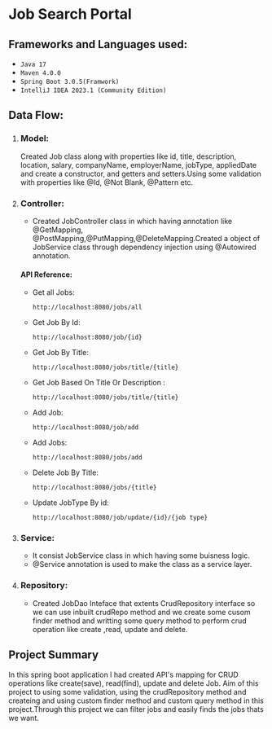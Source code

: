 # Job Search Portal

## Frameworks and Languages used:
* `Java 17`
* `Maven 4.0.0`
* `Spring Boot 3.0.5(Framwork)`
* `IntelliJ IDEA 2023.1 (Community Edition)`


## Data Flow:
 1. ### Model: 
    Created Job class along with properties like id, title, description, location, salary, companyName, employerName, jobType, appliedDate and create a constructor, and getters and setters.Using some validation with properties like @Id, @Not Blank, @Pattern etc.
 1. ### Controller: 
    * Created JobController class in which having annotation like @GetMapping,
    @PostMapping,@PutMapping,@DeleteMapping.Created a object of JobService class through dependency injection using @Autowired annotation.

    #### API Reference:
    * Get all Jobs:

      ```http://localhost:8080/jobs/all```

    * Get Job By Id:

      ```http://localhost:8080/job/{id}```  

    * Get Job By Title:

      ```http://localhost:8080/jobs/title/{title}```  

    * Get Job Based On Title Or Description :

      ```http://localhost:8080/jobs/title/{title}```  

    * Add Job:

      ```http://localhost:8080/job/add```

    * Add Jobs:

      ```http://localhost:8080/jobs/add```

    * Delete Job By Title:

      ```http://localhost:8080/jobs/{title}```

    * Update JobType By id:

      ```http://localhost:8080/job/update/{id}/{job type}```




 1. ### Service: 
    * It consist JobService class in which having some buisness logic.
    * @Service annotation is used to make the class as a service layer.

 1. ### Repository:
    * Created JobDao Inteface that extents CrudRepository interface so we can use inbuilt crudRepo method and we create some cusom finder method and writting some query method to perform crud operation like create ,read, update and delete.

## Project Summary
In this spring boot application I had created API's mapping for CRUD operations like create(save), read(find), update and delete Job. Aim of this project to using some validation, using the crudRepository method and createing and using custom finder method and custom query method in this project.Through this project  we can filter jobs and easily finds the jobs thats we want.